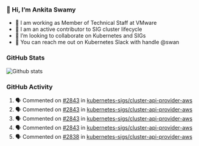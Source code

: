 ### 👋 Hi, I’m Ankita Swamy 

- 💼 I am working as Member of Technical Staff at VMware
- 👀 I am an active contributor to SIG cluster lifecycle 
- 💞️ I’m looking to collaborate on Kubernetes and SIGs
- 💬 You can reach me out on Kubernetes Slack with handle @swan

### GitHub Stats
![Github stats](https://github-readme-stats.vercel.app/api?username=Ankitasw&count_private=true&show_icons=true&theme=tokyonight)

### GitHub Activity 
<!--START_SECTION:activity-->
1. 🗣 Commented on [#2843](https://github.com/kubernetes-sigs/cluster-api-provider-aws/issues/2843) in [kubernetes-sigs/cluster-api-provider-aws](https://github.com/kubernetes-sigs/cluster-api-provider-aws)
2. 🗣 Commented on [#2843](https://github.com/kubernetes-sigs/cluster-api-provider-aws/issues/2843) in [kubernetes-sigs/cluster-api-provider-aws](https://github.com/kubernetes-sigs/cluster-api-provider-aws)
3. 🗣 Commented on [#2843](https://github.com/kubernetes-sigs/cluster-api-provider-aws/issues/2843) in [kubernetes-sigs/cluster-api-provider-aws](https://github.com/kubernetes-sigs/cluster-api-provider-aws)
4. 🗣 Commented on [#2843](https://github.com/kubernetes-sigs/cluster-api-provider-aws/issues/2843) in [kubernetes-sigs/cluster-api-provider-aws](https://github.com/kubernetes-sigs/cluster-api-provider-aws)
5. 🗣 Commented on [#2838](https://github.com/kubernetes-sigs/cluster-api-provider-aws/issues/2838) in [kubernetes-sigs/cluster-api-provider-aws](https://github.com/kubernetes-sigs/cluster-api-provider-aws)
<!--END_SECTION:activity-->
